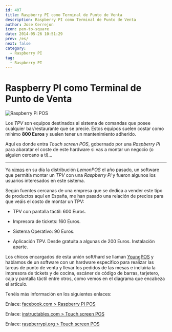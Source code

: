 ```yaml
---
id: 407
title: Raspberry PI como Terminal de Punto de Venta
description: Raspberry PI como Terminal de Punto de Venta
author: Jose Cerrejon
icon: pen-to-square
date: 2014-05-26 10:51:29
prev: /es/
next: false
category:
  - Raspberry PI
tag:
  - Raspberry PI
---
```


# Raspberry PI como Terminal de Punto de Venta

![Raspberry Pi POS](/images/2014/05/POS.png)

Los *TPV* son equipos destinados al sistema de comandas que posee cualquier bar/restaurante que se precie. Estos equipos suelen costar como mínimo **800 Euros** y suelen tener un mantenimiento adherido.

Aquí es donde entra *Touch screen POS*, gobernado por una *Raspberry Pi* para abaratar el coste de este hardware si vas a montar un negocio (o alguien cercano a tí)...

- - -
Ya [vimos](/post.php?id=233) en su día la distribución *LemonPOS* el año pasado, un software que permitía montar un *TPV* con una *Raspberry Pi* y fueron algunos los usuarios interesados en este sistema.

Según fuentes cercanas de una empresa que se dedica a vender este tipo de productos aquí en España, me han pasado una relación de precios para que veáis el costo de montar un TPV:

* TPV con pantalla táctil: 600 Euros.

* Impresora de tickets: 160 Euros.

* Sistema Operativo: 90 Euros.

* Aplicación TPV. Desde gratuíta a algunas de 200 Euros. Instalación aparte.

Los chicos encargados de esta unión soft/hard se llaman [YoungPOS](http://www.youngpos.vn/index-en.htm) y hablamos de un software con un hardware específico para realizar las tareas de punto de venta y llevar los pedidos de las mesas e incluiría la impresora de tickets y de cocina, escáner de código de barras, tarjetero, caja y pantalla táctil entre otros, como vemos en el diagrama que encabeza el artículo.

Tenéis más información en los siguientes enlaces:

Enlace: [facebook.com > Raspberry PI POS](https://www.facebook.com/raspberrypiPOS)

Enlace: [instructables.com > Touch screen POS](http://www.instructables.com/id/Touch-screen-POS/)

Enlace: [raspberrypi.org > Touch screen POS](http://www.raspberrypi.org/forums/viewtopic.php?f=41&t=78005)
